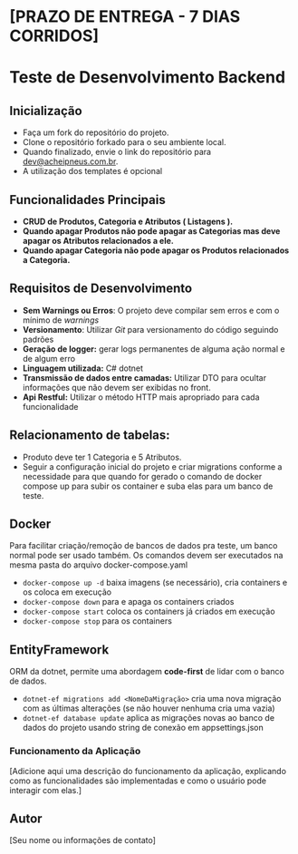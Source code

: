 # [PRAZO DE ENTREGA - 7 DIAS CORRIDOS]

# Teste de Desenvolvimento Backend

## Inicialização

- Faça um fork do repositório do projeto.
- Clone o repositório forkado para o seu ambiente local.
- Quando finalizado, envie o link do repositório para [dev@acheipneus.com.br](mailto:dev@acheipneus.com.br "‌").
- A utilização dos templates é opcional

## Funcionalidades Principais

- **CRUD de Produtos, Categoria e Atributos ( Listagens ).**
- **Quando apagar Produtos não pode apagar as Categorias mas deve apagar os Atributos relacionados a ele.**
- **Quando apagar Categoria não pode apagar os Produtos relacionados a Categoria.**


## Requisitos de Desenvolvimento

- **Sem Warnings ou Erros**: O projeto deve compilar sem erros e com o mínimo de _warnings_
- **Versionamento**: Utilizar _Git_ para versionamento do código seguindo padrões
- **Geração de logger:** gerar logs permanentes de alguma ação normal e de algum erro
- **Linguagem utilizada:** C# dotnet
- **Transmissão de dados entre camadas:** Utilizar DTO para ocultar informações que não devem ser exibidas no front.
- **Api Restful:** Utilizar o método HTTP mais apropriado para cada funcionalidade


## **Relacionamento de tabelas:**

- Produto deve ter 1 Categoria e 5 Atributos.
- Seguir a configuração inicial do projeto e criar migrations conforme a 
necessidade para que quando for gerado o comando de docker compose up para 
subir os container e suba elas para um banco de teste.

## Docker
Para facilitar criação/remoção de bancos de dados pra teste, um banco normal pode ser usado também.
Os comandos devem ser executados na mesma pasta do arquivo docker-compose.yaml
 - ```docker-compose up -d``` baixa imagens (se necessário), cria containers e os coloca em execução
 - ```docker-compose down``` para e apaga os containers criados
 - ```docker-compose start``` coloca os containers já criados em execução
 - ```docker-compose stop``` para os containers

## EntityFramework
ORM da dotnet, permite uma abordagem **code-first** de lidar com o banco de dados. 
- ```dotnet-ef migrations add <NomeDaMigração>``` cria uma nova migração com as últimas alterações (se não houver nenhuma cria uma vazia)
- ```dotnet-ef database update``` aplica as migrações novas ao banco de dados do projeto usando string de conexão em appsettings.json
### Funcionamento da Aplicação

[Adicione aqui uma descrição do funcionamento da aplicação, explicando como as funcionalidades são implementadas e como o usuário pode interagir com elas.]

## Autor

[Seu nome ou informações de contato]
